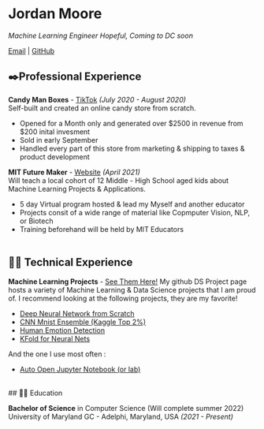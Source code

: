 # Jordan Moore

_Machine Learning Engineer Hopeful, Coming to DC soon_ <br>

[Email](mailto:JordanMooreNav@gmail.com.com) | [GitHub](https://github.com/lilromeoz00/) 
<br>
## ✒️Professional Experience

**Candy Man Boxes** - [TikTok](https://www.tiktok.com/@candymantiktok?source=h5_m) _(July 2020 - August 2020)_ <br>
Self-built and created an online candy store from scratch. 
  - Opened for a Month only and generated over $2500 in revenue from $200 inital invesment
  - Sold in early September
  - Handled every part of this store from marketing & shipping to taxes & product development

**MIT Future Maker** - [Website](https://aieducation.mit.edu/) _(April 2021)_ <br>
Will teach a local cohort of 12 Middle - High School aged kids about Machine Learning Projects & Applications.
  - 5 day Virtual program hosted & lead my Myself and another educator
  - Projects consit of a wide range of material like Copmputer Vision, NLP, or Biotech
  - Training beforehand will be held by MIT Educators
<br><br>

## 👨‍💻 Technical Experience

**Machine Learning Projects** - [See Them Here!](https://github.com/lilromeoz00/DS-Projects)
My github DS Project page hosts a variety of Machine Learning & Data Science projects that I am proud of.
I recommend looking at the following projects, they are my favorite!
  - [Deep Neural Network from Scratch](https://github.com/lilromeoz00/DS-Projects/tree/main/Multi%20Layer%20Neural%20Network%20from%20Scratch)
  - [CNN Mnist Ensemble (Kaggle Top 2%)](https://github.com/lilromeoz00/DS-Projects/tree/main/CNN%20Mnist%20Ensemble)
  - [Human Emotion Detection](https://github.com/lilromeoz00/DS-Projects/tree/main/Emotion%20Detection)
  - [KFold for Neural Nets](https://github.com/lilromeoz00/DS-Projects/blob/main/KFold%20Cross%20Val%20for%20NN/kfold-example-project-company-bankcruptcy.ipynb)

And the one I use most often :
  - [Auto Open Jupyter Notebook (or lab)](https://github.com/lilromeoz00/DS-Projects/tree/main/Auto%20Open%20Jupyter%20Lab)

<br>
## 👨‍🎓 Education

**Bachelor of Science** in Computer Science (Will complete summer 2022)<br>
University of Maryland GC - Adelphi, Maryland, USA _(2021 - Present)_



